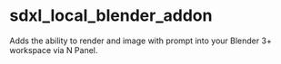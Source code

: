# sdxl_local_blender_addon
Adds the ability to render and image with prompt into your Blender 3+ workspace via N Panel.

